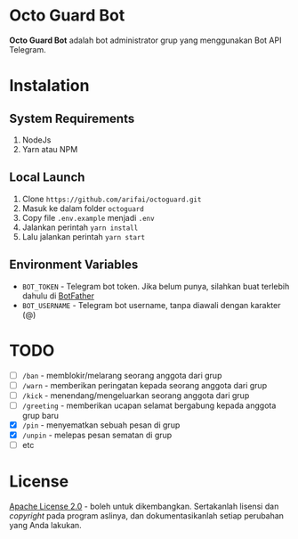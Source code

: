 # Octo Guard Bot

**Octo Guard Bot** adalah bot administrator grup yang menggunakan Bot API Telegram.

# Instalation

## System Requirements

1. NodeJs
2. Yarn atau NPM

## Local Launch

1. Clone `https://github.com/arifai/octoguard.git`
2. Masuk ke dalam folder `octoguard`
3. Copy file `.env.example` menjadi `.env`
4. Jalankan perintah `yarn install`
5. Lalu jalankan perintah `yarn start`

## Environment Variables

- `BOT_TOKEN` - Telegram bot token. Jika belum punya, silahkan buat terlebih dahulu di [BotFather]
- `BOT_USERNAME` - Telegram bot username, tanpa diawali dengan karakter (@)

# TODO

- [ ] `/ban` - memblokir/melarang seorang anggota dari grup
- [ ] `/warn` - memberikan peringatan kepada seorang anggota dari grup
- [ ] `/kick` - menendang/mengeluarkan seorang anggota dari grup
- [ ] `/greeting` - memberikan ucapan selamat bergabung kepada anggota grup baru
- [x] `/pin` - menyematkan sebuah pesan di grup
- [x] `/unpin` - melepas pesan sematan di grup
- [ ] etc

# License

[Apache License 2.0](https://github.com/arifai/octoguard/blob/master/LICENSE) - boleh untuk dikembangkan. Sertakanlah lisensi dan *copyright* pada program aslinya, dan dokumentasikanlah setiap perubahan yang Anda lakukan.

<!-- Link -->
[BotFather]: https://t.me/botfather